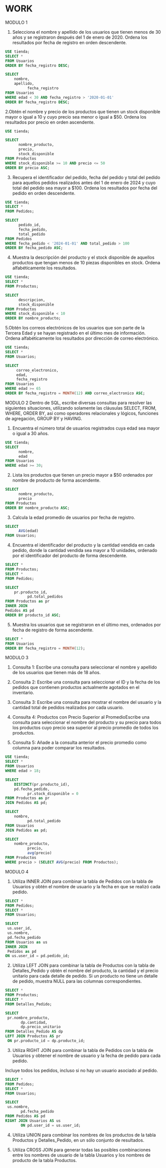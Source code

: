 # WORK
MODULO 1
1. Selecciona el nombre y apellido de los usuarios que tienen menos de 30 años y se registraron después del 1 de enero de 2020.
Ordena los resultados por fecha de registro en orden descendente.
```SQL
USE tienda;
SELECT *
FROM Usuarios
ORDER BY fecha_registro DESC;

SELECT 
	nombre, 
	apellido,
          fecha_registro
FROM Usuarios
WHERE edad < 30 AND fecha_registro > '2020-01-01'
ORDER BY fecha_registro DESC;
```

2.Obtén el nombre y precio de los productos que tienen un stock disponible mayor o igual a 10 y cuyo precio sea menor o igual a $50.
Ordena los resultados por precio en orden ascendente.
```SQL
USE tienda;

SELECT 
      nombre_producto,
      precio,
      stock_disponible
FROM Productos
WHERE stock_disponible >= 10 AND precio <= 50
ORDER BY precio ASC;
```

3. Recupera el identificador del pedido, fecha del pedido y total del pedido para aquellos pedidos realizados antes del 1 de enero de 2024 y cuyo total del pedido sea mayor a $100.
Ordena los resultados por fecha del pedido en orden descendente.
```SQL
USE tienda;
SELECT *
FROM Pedidos;

SELECT 
      pedido_id,
      fecha_pedido,
      total_pedido
FROM Pedidos
WHERE fecha_pedido < '2024-01-01' AND total_pedido > 100
ORDER BY fecha_pedido ASC;
```

4. Muestra la descripción del producto y el stock disponible de aquellos productos que tengan menos de 10 piezas disponibles en stock.
Ordena alfabéticamente los resultados.
```SQL
USE tienda;
SELECT *
FROM Productos;

SELECT 
      descripcion,
      stock_disponible
FROM Productos
WHERE stock_disponible < 10
ORDER BY nombre_producto;
```

5.Obtén los correos electrónicos de los usuarios que son parte de la Tercera Edad y se hayan registrado en el último mes de información.
Ordena alfabéticamente los resultados por dirección de correo electrónico.
```SQL
USE tienda;
SELECT *
FROM Usuarios;

SELECT 
     correo_electronico,
     edad, 
     fecha_registro
FROM Usuarios
WHERE edad >= 65 
ORDER BY fecha_registro = MONTH(12) AND correo_electronico ASC;
```

MODULO 2
Dentro de SQL, escribe diversas consultas para resolver las siguientes situaciones, 
utilizando solamente las cláusulas SELECT, FROM, WHERE, ORDER BY, así como operadores relacionales y lógicos, 
funciones de agregación, GROUP BY y HAVING.

1. Encuentra el número total de usuarios registrados cuya edad sea mayor o igual a 30 años.

```SQL
USE tienda;
SELECT 
      nombre,
      edad
FROM Usuarios
WHERE edad >= 30;
```
2. Lista los productos que tienen un precio mayor a $50 ordenados por nombre de producto de forma ascendente.
```SQL
SELECT 
      nombre_producto,
      precio
FROM Productos
ORDER BY nombre_producto ASC;
```

3. Calcula la edad promedio de usuarios por fecha de registro.
```SQL
SELECT 
      AVG(edad)
FROM Usuarios;
```

4. Encuentra el identificador del producto y la cantidad vendida en cada pedido, donde la cantidad vendida sea mayor a 10 unidades, 
ordenado por el identificador del producto de forma descendente.
```SQL
SELECT *
FROM Productos;
SELECT *
FROM Pedidos;

SELECT 
	pr.producto_id,
          pd.total_pedidos
FROM Productos as pr
INNER JOIN 
Pedidos AS pd
ORDER BY producto_id ASC;
```
5. Muestra los usuarios que se registraron en el último mes, ordenados por fecha de registro de forma ascendente.

```SQL
SELECT *
FROM Usuarios
ORDER BY fecha_registro = MONTH(12);
```

MODULO 3

1. Consulta 1: Escribe una consulta para seleccionar el nombre y apellido de los usuarios que tienen más de 18 años.

2. Consulta 2: Escribe una consulta para seleccionar el ID y la fecha de los pedidos que contienen productos actualmente agotados en el inventario.

3. Consulta 3: Escribe una consulta para mostrar el nombre del usuario y la cantidad total de pedidos realizados por cada usuario.

4. Consulta 4: Productos con Precio Superior al PromedioEscribe una consulta para seleccionar el nombre del producto y su precio para todos los productos cuyo precio sea superior al precio promedio de todos los productos.

5. Consulta 5: Añade a la consulta anterior el precio promedio como columna para poder comparar los resultados.
```SQL
USE tienda;
SELECT * 
FROM Usuarios
WHERE edad > 18;

SELECT 
	DISTINCT(pr.producto_id),
	pd.fecha_pedido,
          pr.stock_disponible = 0
FROM Productos as pr
JOIN Pedidos AS pd;

SELECT 
	nombre,
          pd.total_pedido
FROM Usuarios
JOIN Pedidos as pd;

SELECT 
	nombre_producto,
          precio,
          avg(precio) 
FROM Productos
WHERE precio > (SELECT AVG(precio) FROM Productos);
```
MODULO 4
1. Utiliza INNER JOIN para combinar la tabla de Pedidos con la tabla de Usuarios 
y obtén el nombre de usuario y la fecha en que se realizó cada pedido.
```sql
SELECT *
FROM Pedidos;
SELECT * 
FROM Usuarios;

SELECT 
 us.user_id,
 us.nombre,
 pd.fecha_pedido
FROM Usuarios as us
INNER JOIN 
 Pedidos as pd
ON us.user_id = pd.pedido_id;
```

2. Utiliza LEFT JOIN para combinar la tabla de Productos con la tabla de Detalles_Pedido 
y obtén el nombre del producto, la cantidad y el precio unitario para cada detalle de pedido.
 Si un producto no tiene un detalle de pedido, muestra NULL para las columnas correspondientes.

```SQL
SELECT *
FROM Productos;
SELECT *
FROM Detalles_Pedido;

SELECT
 pr.nombre_producto,
       dp.cantidad,
       dp.precio_unitario
FROM Detalles_Pedido AS dp
LEFT JOIN Productos AS pr
 ON pr.producto_id = dp.producto_id;
```

3. Utiliza RIGHT JOIN para combinar la tabla de Pedidos con la tabla de Usuarios 
y obtener el nombre de usuario y la fecha de pedido para cada pedido.

Incluye todos los pedidos, incluso si no hay un usuario asociado al pedido.
```SQL
SELECT * 
FROM Pedidos;
SELECT * 
FROM Usuarios;

SELECT 
 us.nombre,
       pd.fecha_pedido
FROM Pedidos AS pd
RIGHT JOIN Usuarios AS us
       ON pd.user_id = us.user_id;
```

4. Utiliza UNION para combinar los nombres de los productos de la tabla Productos y 
Detalles_Pedido, en un sólo conjunto de resultados.

5. Utiliza CROSS JOIN para generar todas las posibles combinaciones entre los 
nombres de usuario de la tabla Usuarios y los nombres de producto de la tabla Productos.
